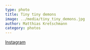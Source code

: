 ```yaml
---
type: photo
title: Tiny tiny demons
image: ../media/tiny_tiny_demons.jpg
author: Matthias Kretschmann
category: photos
---
```


[Instagram](https://instagram.com/p/16VfLytShp/)